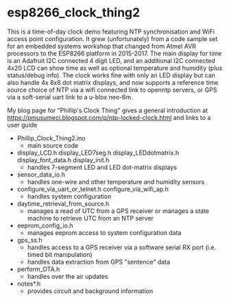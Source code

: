 # esp8266_clock_thing2

This is a time-of-day clock demo featuring NTP synchronisation and WiFi access point configuration. It grew (unfortunately) from a code sample set for an embedded systems workshop that changed from Atmel AVR processors to the ESP8266 platform in 2015-2017. The main display for time is an Adafruit I2C connected 4 digit LED, and an additional I2C connected 4x20 LCD can show time as well as optional temperature and humidity (plus status/debug info). The clock works fine with only an LED display but can also handle 4x 8x8 dot matrix displays, and now supports a reference time source choice of NTP via a wifi connected link to openntp servers, or GPS via a soft-serial uart link to a u-blox neo-6m.

My blog page for "Phillip's Clock Thing" gives a general introduction at https://pmusumeci.blogspot.com/p/ntp-locked-clock.html and links to a user guide

* Phillip_Clock_Thing2.ino
   - main source code
* display_LCD.h display_LED7seg.h display_LEDdotmatrix.h display_font_data.h display_init.h
   - handles 7-segment LED and LED dot-matrix displays
* sensor_data_io.h
   - handles one-wire and other temperature and humidity sensors
* configure_via_uart_or_telnet.h configure_via_wifi_ap.h
   - handles system configuration
* daytime_retrieval_from_source.h
   - manages a read of UTC from a GPS receiver or manages a state machine to retrieve UTC from an NTP server
* eeprom_config_io.h
   - manages eeprom access to system configuration data
* gps_ss.h
   - handles access to a GPS receiver via a software serial RX port (i.e. timed bit manipulation)
   - handles data extraction from GPS "sentence" data
* perform_OTA.h
   - handles over the air updates
* notes*.h
   - provides circuit and background information
